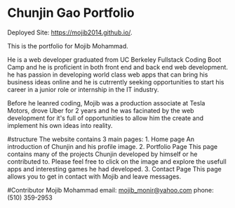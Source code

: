 # Chunjin Gao Portfolio

Deployed Site: https://mojib2014.github.io/.

This is the portfolio for Mojib Mohammad.

He is a web developer graduated from UC Berkeley Fullstack Coding Boot Camp and he is proficient in both front end and back end web development. he has passion in developing world class web apps that can bring his business ideas online and he is cutrrently seeking opportunities to start his career in a junior role or internship in the IT industry.  

Before he leanred coding, Mojib was a production associate at Tesla Motors, drove Uber for 2 years and he was facinated by the web development for it's full of opportunities to allow him the create and implement his own ideas into reality.  

#structure
The website contains 3 main pages: 
    1. Home page 
        An introduction of Chunjin and his profile image.
    2. Portfolio Page
        This page contains many of the projects Chunjin developed by himself or he contributed to. Please feel free to click on the image and explore the usefull apps and interesting games he had developed.
    3. Contact Page
        This page allows you to get in contact with Mojib and leave messages.

#Contributor
Mojib Mohammad 
email: mojib_monir@yahoo.com
phone: (510) 359-2953




